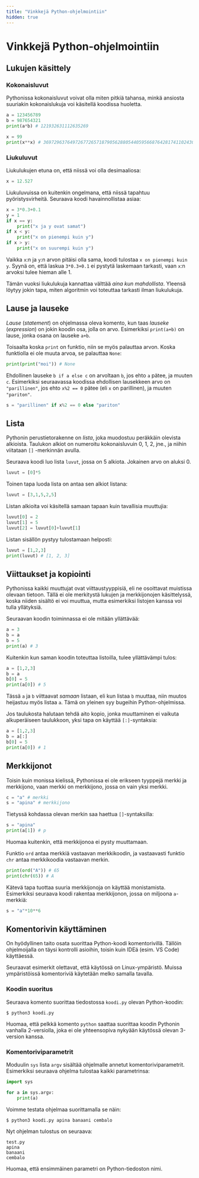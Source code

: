 ```yaml
---
title: "Vinkkejä Python-ohjelmointiin"
hidden: true
---
```


# Vinkkejä Python-ohjelmointiin

## Lukujen käsittely

### Kokonaisluvut

Pythonissa kokonaisluvut voivat olla miten pitkiä tahansa,
minkä ansiosta suuriakin kokonaislukuja voi käsitellä koodissa huoletta.

```python
a = 123456789
b = 987654321
print(a*b) # 121932631112635269
```

```python
x = 99
print(x**x) # 369729637649726772657187905628805440595668764281741102430259972423552570455277523421410650010128232727940978889548326540119429996769494359451621570193644014418071060667659301384999779999159200499899
```

### Liukuluvut

Liukulukujen etuna on, että niissä voi olla desimaaliosa:

```python
x = 12.527
```

Liukuluvuissa on kuitenkin ongelmana, että niissä tapahtuu pyöristysvirheitä.
Seuraava koodi havainnollistaa asiaa:

```python
x = 3*0.3+0.1
y = 1
if x == y:
    print("x ja y ovat samat")
if x < y:
    print("x on pienempi kuin y")
if x > y:
    print("x on suurempi kuin y")
```

Vaikka `x`:n ja `y`:n arvon pitäisi olla sama,
koodi tulostaa `x on pienempi kuin y`.
Syynä on, että laskua `3*0.3+0.1` ei pystytä laskemaan tarkasti,
vaan `x`:n arvoksi tulee hieman alle 1.

Tämän vuoksi liukulukuja kannattaa välttää _aina kun mahdollista_.
Yleensä löytyy jokin tapa, miten algoritmin voi toteuttaa tarkasti ilman liukulukuja.

## Lause ja lauseke

_Lause_ (_statement_) on ohjelmassa oleva komento,
kun taas _lauseke_ (_expression_) on jokin koodin osa, jolla on arvo.
Esimerkiksi `print(a+b)` on lause, jonka osana on lauseke `a+b`.

Toisaalta koska `print` on funktio, niin se myös palauttaa arvon.
Koska funktiolla ei ole muuta arvoa, se palauttaa `None`:

```python
print(print("moi")) # None
```

Ehdollinen lauseke `b if a else c` on arvoltaan `b`,
jos ehto `a` pätee, ja muuten `c`.
Esimerkiksi seuraavassa koodissa ehdollisen lausekkeen arvo
on `"parillinen"`, jos ehto `x%2 == 0` pätee
(eli `x` on parillinen), ja muuten `"pariton"`.

```python
s = "parillinen" if x%2 == 0 else "pariton"
```

## Lista

Pythonin perustietorakenne on _lista_,
joka muodostuu peräkkäin olevista alkioista.
Taulukon alkiot on numeroitu kokonaisluvuin
0, 1, 2, jne., ja niihin viitataan `[]` -merkinnän avulla.

Seuraava koodi luo lista `luvut`, jossa on 5 alkiota.
Jokainen arvo on aluksi 0.

```python
luvut = [0]*5
```

Toinen tapa luoda lista on antaa sen alkiot listana:

```python
luvut = [3,1,5,2,5]
```

Listan alkioita voi käsitellä samaan tapaan kuin tavallisia muuttujia:

```python
luvut[0] = 2
luvut[1] = 5
luvut[2] = luvut[0]+luvut[1]
```

Listan sisällön pystyy tulostamaan helposti:

```python
luvut = [1,2,3]
print(luvut) # [1, 2, 3]
```

## Viittaukset ja kopiointi

Pythonissa kaikki muuttujat ovat viittaustyyppisiä, eli ne osoittavat muistissa olevaan tietoon. Tällä ei ole merkitystä lukujen ja merkkijonojen käsittelyssä, koska niiden sisältö ei voi muuttua, mutta esimerkiksi listojen kanssa voi tulla yllätyksiä.

Seuraavan koodin toiminnassa ei ole mitään yllättävää:

```python
a = 3
b = a
b = 5
print(a) # 3
```

Kuitenkin kun saman koodin toteuttaa listoilla,
tulee yllättävämpi tulos:

```python
a = [1,2,3]
b = a
b[0] = 5
print(a[0]) # 5
```

Tässä `a` ja `b` viittaavat _samaan_ listaan,
eli kun listaa `b` muuttaa, niin muutos heijastuu
myös listaa `a`.
Tämä on yleinen syy bugeihin Python-ohjelmissa.

Jos taulukosta halutaan tehdä aito kopio,
jonka muuttaminen ei vaikuta alkuperäiseen taulukkoon,
yksi tapa on käyttää `[:]`-syntaksia:

```python
a = [1,2,3]
b = a[:]
b[0] = 5
print(a[0]) # 1
```

## Merkkijonot

Toisin kuin monissa kielissä, Pythonissa ei ole erikseen
tyyppejä merkki ja merkkijono, vaan merkki on merkkijono,
jossa on vain yksi merkki.

```python
c = "a" # merkki
s = "apina" # merkkijono
```

Tietyssä kohdassa olevan merkin saa haettua `[]`-syntaksilla:

```python
s = "apina"
print(a[1]) # p
```

Huomaa kuitenkin, että merkkijonoa ei pysty muuttamaan.

Funktio `ord` antaa merkkiä vastaavan merkkikoodin,
ja vastaavasti funktio `chr` antaa merkkikoodia vastaavan merkin.

```python
print(ord("A")) # 65
print(chr(65)) # A
```

Kätevä tapa tuottaa suuria merkkijonoja on käyttää monistamista.
Esimerkiksi seuraava koodi rakentaa merkkijonon,
jossa on miljoona `a`-merkkiä:

```python
s = "a"*10**6
```

## Komentorivin käyttäminen

On hyödyllinen taito osata suorittaa Python-koodi
komentorivillä.
Tällöin ohjelmoijalla on täysi kontrolli asioihin,
toisin kuin IDEä (esim. VS Code) käyttäessä.

Seuraavat esimerkit olettavat, että käytössä on Linux-ympäristö.
Muissa ympäristöissä komentoriviä käytetään melko samalla tavalla.

### Koodin suoritus

Seuraava komento suorittaa tiedostossa `koodi.py` olevan Python-koodin:

```
$ python3 koodi.py
```

Huomaa, että pelkkä komento `python` saattaa suorittaa koodin
Pythonin vanhalla 2-versiolla, joka ei ole yhteensopiva
nykyään käytössä olevan 3-version kanssa.

### Komentoriviparametrit

Moduulin `sys` lista `argv` sisältää ohjelmalle
annetut komentoriviparametrit.
Esimerkiksi seuraava ohjelma tulostaa kaikki parametrinsa:

```python
import sys

for a in sys.argv:
    print(a)
```

Voimme testata ohjelmaa suorittamalla se näin:

```
$ python3 koodi.py apina banaani cembalo
```

Nyt ohjelman tulostus on seuraava:

```
test.py
apina
banaani
cembalo
```

Huomaa, että ensimmäinen parametri on Python-tiedoston nimi.
